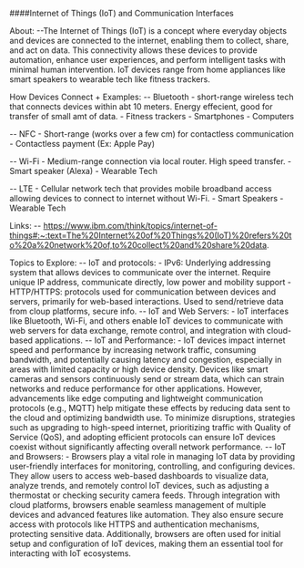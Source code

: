 ####Internet of Things (IoT) and Communication Interfaces

About:
--The Internet of Things (IoT) is a concept where everyday objects and devices are connected to the internet, enabling them to collect, share, and act on data. This connectivity allows these devices to provide automation, enhance user experiences, and perform intelligent tasks with minimal human intervention. IoT devices range from home appliances like smart speakers to wearable tech like fitness trackers.





How Devices Connect + Examples:
-- Bluetooth - short-range wireless tech that connects devices within abt 10 meters. Energy effecient, good for transfer of small amt of data.
     - Fitness trackers
     - Smartphones
     - Computers

-- NFC - Short-range (works over a few cm) for contactless communication 
    - Contactless payment (Ex: Apple Pay)

-- Wi-Fi - Medium-range connection via local router. High speed transfer.
    - Smart speaker (Alexa)
    - Wearable Tech

-- LTE - Cellular network tech that provides mobile broadband access allowing devices to connect to internet without Wi-Fi.
    - Smart Speakers
    - Wearable Tech





Links:
-- https://www.ibm.com/think/topics/internet-of-things#:~:text=The%20Internet%20of%20Things%20(IoT)%20refers%20to%20a%20network%20of,to%20collect%20and%20share%20data.





Topics to Explore:
-- IoT and protocols:
    - IPv6: Underlying addressing system that allows devices to communicate over the internet. Require unique IP address, communicate directly, low power and mobility support
    - HTTP/HTTPS: protocols used for communication between devices and servers, primarily for web-based interactions. Used to send/retrieve data from cloup platforms, secure info.
-- IoT and Web Servers:
    - IoT interfaces like Bluetooth, Wi-Fi, and others enable IoT devices to communicate with web servers for data exchange, remote control, and integration with cloud-based applications.
-- IoT and Performance:
    - IoT devices impact internet speed and performance by increasing network traffic, consuming bandwidth, and potentially causing latency and congestion, especially in areas with limited capacity or high device density. Devices like smart cameras and sensors continuously send or stream data, which can strain networks and reduce performance for other applications. However, advancements like edge computing and lightweight communication protocols (e.g., MQTT) help mitigate these effects by reducing data sent to the cloud and optimizing bandwidth use. To minimize disruptions, strategies such as upgrading to high-speed internet, prioritizing traffic with Quality of Service (QoS), and adopting efficient protocols can ensure IoT devices coexist without significantly affecting overall network performance.
-- IoT and Browsers:
    - Browsers play a vital role in managing IoT data by providing user-friendly interfaces for monitoring, controlling, and configuring devices. They allow users to access web-based dashboards to visualize data, analyze trends, and remotely control IoT devices, such as adjusting a thermostat or checking security camera feeds. Through integration with cloud platforms, browsers enable seamless management of multiple devices and advanced features like automation. They also ensure secure access with protocols like HTTPS and authentication mechanisms, protecting sensitive data. Additionally, browsers are often used for initial setup and configuration of IoT devices, making them an essential tool for interacting with IoT ecosystems.